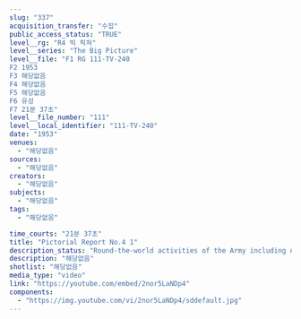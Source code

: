 ```yaml
---
slug: "337"
acquisition_transfer: "수집"
public_access_status: "TRUE"
level__rg: "R4 빅 픽쳐"
level__series: "The Big Picture"
level__file: "F1 RG 111-TV-240
F2 1953
F3 해당없음
F4 해당없음
F5 해당없음
F6 유성
F7 21분 37초"
level__file_number: "111"
level__local_identifier: "111-TV-240"
date: "1953"
venues: 
  - "해당없음"
sources: 
  - "해당없음"
creators: 
  - "해당없음"
subjects: 
  - "해당없음"
tags: 
  - "해당없음"

time_courts: "21분 37초"
title: "Pictorial Report No.4 1"
description_status: "Round-the-world activities of the Army including Army bands and civil assistance in Korea."
description: "해당없음"
shotlist: "해당없음"
media_type: "video"
link: "https://youtube.com/embed/2nor5LaNDp4"
components: 
  - "https://img.youtube.com/vi/2nor5LaNDp4/sddefault.jpg"
---
```

